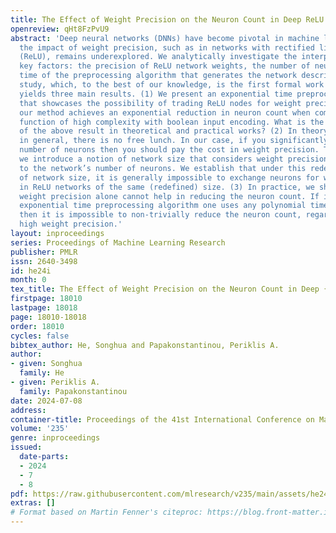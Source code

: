 ```yaml
---
title: The Effect of Weight Precision on the Neuron Count in Deep ReLU Networks
openreview: qHt8FzPvU9
abstract: 'Deep neural networks (DNNs) have become pivotal in machine learning, but
  the impact of weight precision, such as in networks with rectified linear units
  (ReLU), remains underexplored. We analytically investigate the interplay of three
  key factors: the precision of ReLU network weights, the number of neurons, and the
  time of the preprocessing algorithm that generates the network description. Our
  study, which, to the best of our knowledge, is the first formal work on weight precision,
  yields three main results. (1) We present an exponential time preprocessing algorithm
  that showcases the possibility of trading ReLU nodes for weight precision. Specifically,
  our method achieves an exponential reduction in neuron count when computing any
  function of high complexity with boolean input encoding. What is the implication
  of the above result in theoretical and practical works? (2) In theory of computing,
  in general, there is no free lunch. In our case, if you significantly reduce the
  number of neurons then you should pay the cost in weight precision. To address this,
  we introduce a notion of network size that considers weight precision in addition
  to the network’s number of neurons. We establish that under this redefined notion
  of network size, it is generally impossible to exchange neurons for weight precision
  in ReLU networks of the same (redefined) size. (3) In practice, we show that high
  weight precision alone cannot help in reducing the neuron count. If instead of our
  exponential time preprocessing algorithm one uses any polynomial time algorithm,
  then it is impossible to non-trivially reduce the neuron count, regardless of the
  high weight precision.'
layout: inproceedings
series: Proceedings of Machine Learning Research
publisher: PMLR
issn: 2640-3498
id: he24i
month: 0
tex_title: The Effect of Weight Precision on the Neuron Count in Deep {R}e{LU} Networks
firstpage: 18010
lastpage: 18018
page: 18010-18018
order: 18010
cycles: false
bibtex_author: He, Songhua and Papakonstantinou, Periklis A.
author:
- given: Songhua
  family: He
- given: Periklis A.
  family: Papakonstantinou
date: 2024-07-08
address:
container-title: Proceedings of the 41st International Conference on Machine Learning
volume: '235'
genre: inproceedings
issued:
  date-parts:
  - 2024
  - 7
  - 8
pdf: https://raw.githubusercontent.com/mlresearch/v235/main/assets/he24i/he24i.pdf
extras: []
# Format based on Martin Fenner's citeproc: https://blog.front-matter.io/posts/citeproc-yaml-for-bibliographies/
---
```

